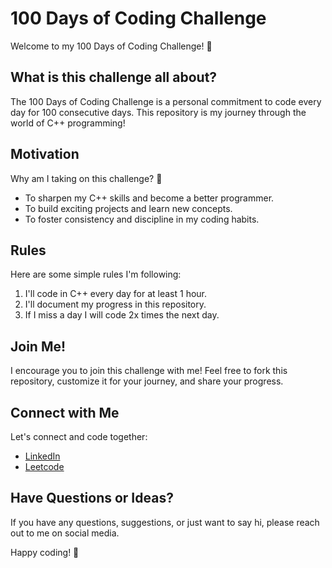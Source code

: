 # 100 Days of Coding Challenge

Welcome to my 100 Days of Coding Challenge! 🚀

## What is this challenge all about?

The 100 Days of Coding Challenge is a personal commitment to code every day for 100 consecutive days. This repository is my journey through the world of C++ programming!

## Motivation

Why am I taking on this challenge? 🤔

- To sharpen my C++ skills and become a better programmer.
- To build exciting projects and learn new concepts.
- To foster consistency and discipline in my coding habits.

## Rules

Here are some simple rules I'm following:

1. I'll code in C++ every day for at least 1 hour.
2. I'll document my progress in this repository.
3. If I miss a day I will code 2x times the next day.

## Join Me!

I encourage you to join this challenge with me! Feel free to fork this repository, customize it for your journey, and share your progress.

## Connect with Me

Let's connect and code together:
- [LinkedIn](https://www.linkedin.com/in/sanyam-chawla-b6b34019b/)
- [Leetcode](https://leetcode.com/SanyamChawla/)

## Have Questions or Ideas?

If you have any questions, suggestions, or just want to say hi, please reach out to me on social media.

Happy coding! 🚀
